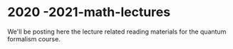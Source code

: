 # 2020 -2021-math-lectures
We'll be posting here the lecture related reading materials for the quantum formalism course.
